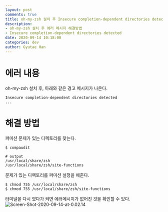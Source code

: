 ```yaml
---
layout: post
comments: true
title: oh-my-zsh 설치 후 Insecure completion-dependent directories detected 에러 메시지가 나왔을 때 해결방법
description: 
- oh-my-zsh 설치 후 에러 메시지 해결방법
- Insecure completion-dependent directories detected
date: 2020-09-14 10:18:00
categories: dev
author: Gyutae Han
---
```


# 에러 내용

oh-my-zsh 설치 후, 아래와 같은 경고 메시지가 나온다.

```shell
Insecure completion-dependent directories detected
...
```



# 해결 방법

퍼미션 문제가 있는 디렉토리를 찾는다.
```shell
$ compaudit

# output
/usr/local/share/zsh     
/usr/local/share/zsh/site-functions 
```


문제가 있는 디렉토리를 퍼미션 설정을 해준다.
```shell
$ chmod 755 /usr/local/share/zsh     
$ chmod 755 /usr/local/share/zsh/site-functions 
```

터미널을 다시 껐다가 켜면 에러메시지가 없어진 것을 확인할 수 있다.
![Screen-Shot-2020-09-14-at-0.02.14](http://localhost/content/images/2020/09/Screen-Shot-2020-09-14-at-0.02.14.png)